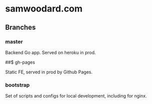 # samwoodard.com

## Branches

### master

Backend Go app. Served on heroku in prod.

##$ gh-pages

Static FE, served in prod by Github Pages.

### bootstrap

Set of scripts and configs for local development, including for nginx.

